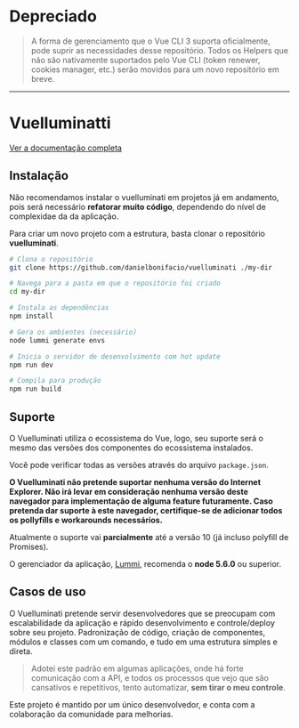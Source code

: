 # Depreciado
> A forma de gerenciamento que o Vue CLI 3 suporta oficialmente, pode suprir as necessidades desse repositório. Todos os Helpers que não são nativamente suportados pelo Vue CLI (token renewer, cookies manager, etc.) serão movidos para um novo repositório em breve.

---
# Vuelluminatti

[Ver a documentação completa](https://danielbonifacio.com.br/vuelluminati)

## Instalação
Não recomendamos instalar o vuelluminati em projetos já em andamento, pois será necessário **refatorar muito código**, dependendo do nível de complexidae da da aplicação.

Para criar um novo projeto com a estrutura, basta clonar o repositório **vuelluminati**.

``` sh
# Clona o repositório
git clone https://github.com/danielbonifacio/vuelluminati ./my-dir

# Navega para a pasta em que o repositório foi criado
cd my-dir

# Instala as dependências
npm install

# Gera os ambientes (necessário)
node lummi generate envs

# Inicia o servidor de desenvolvimento com hot update
npm run dev

# Compila para produção
npm run build
```

## Suporte

O Vuelluminati utiliza o ecossistema do Vue, logo, seu suporte será o mesmo das versões dos componentes do ecossistema instalados.

Você pode verificar todas as versões através do arquivo `package.json`.

**O Vuelluminati não pretende suportar nenhuma versão do Internet Explorer. Não irá levar em consideração nenhuma versão deste navegador para implementação de alguma feature futuramente. Caso pretenda dar suporte à este navegador, certifique-se de adicionar todos os pollyfills e workarounds necessários.**

Atualmente o suporte vai **parcialmente** até a versão 10 (já incluso polyfill de Promises).

O gerenciador da aplicação, [Lummi](/lummi), recomenda o **node 5.6.0** ou superior.

## Casos de uso
O Vuelluminati pretende servir desenvolvedores que se preocupam com escalabilidade da aplicação e rápido desenvolvimento e controle/deploy sobre seu projeto. Padronização de código, criação de componentes, módulos e classes com um comando, e tudo em uma estrutura simples e direta.

> Adotei este padrão em algumas aplicações, onde há forte comunicação com a API,
e todos os processos que vejo que são cansativos e repetitivos, tento automatizar, **sem tirar o meu controle**.

Este projeto é mantido por um único desenvolvedor, e conta com a colaboração da comunidade para melhorias.
